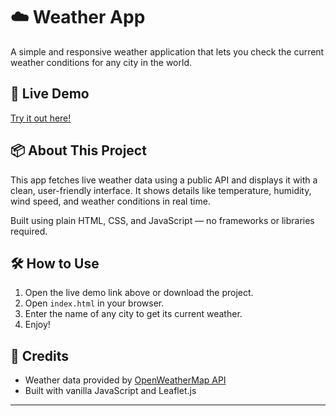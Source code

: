 # ☁️ Weather App

A simple and responsive weather application that lets you check the current weather conditions for any city in the world.

## 🔗 Live Demo

[Try it out here!](https://aishi1528.github.io/Weather-app/)

## 📦 About This Project

This app fetches live weather data using a public API and displays it with a clean, user-friendly interface. It shows details like temperature, humidity, wind speed, and weather conditions in real time.

Built using plain HTML, CSS, and JavaScript — no frameworks or libraries required.

## 🛠 How to Use

1. Open the live demo link above or download the project.
2. Open `index.html` in your browser.
3. Enter the name of any city to get its current weather.
4. Enjoy!

## 🧠 Credits

- Weather data provided by [OpenWeatherMap API](https://openweathermap.org/api)
- Built with vanilla JavaScript and Leaflet.js

---



